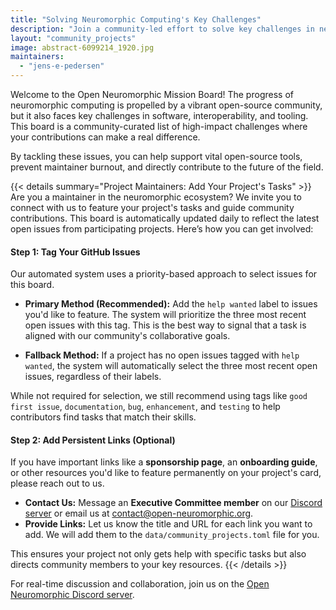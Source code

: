 ```yaml
---
title: "Solving Neuromorphic Computing's Key Challenges"
description: "Join a community-led effort to solve key challenges in neuromorphic computing. This mission board highlights high-impact projects where your open-source contributions can accelerate the entire field."
layout: "community_projects"
image: abstract-6099214_1920.jpg
maintainers:
  - "jens-e-pedersen"
---
```


Welcome to the Open Neuromorphic Mission Board! The progress of neuromorphic computing is propelled by a vibrant open-source community, but it also faces key challenges in software, interoperability, and tooling. This board is a community-curated list of high-impact challenges where your contributions can make a real difference.

By tackling these issues, you can help support vital open-source tools, prevent maintainer burnout, and directly contribute to the future of the field.

{{< details summary="Project Maintainers: Add Your Project's Tasks" >}}
Are you a maintainer in the neuromorphic ecosystem? We invite you to connect with us to feature your project's tasks and guide community contributions. This board is automatically updated daily to reflect the latest open issues from participating projects. Here’s how you can get involved:

#### Step 1: Tag Your GitHub Issues
Our automated system uses a priority-based approach to select issues for this board.

-   **Primary Method (Recommended):** Add the `help wanted` label to issues you'd like to feature. The system will prioritize the three most recent open issues with this tag. This is the best way to signal that a task is aligned with our community's collaborative goals.

-   **Fallback Method:** If a project has no open issues tagged with `help wanted`, the system will automatically select the three most recent open issues, regardless of their labels.

While not required for selection, we still recommend using tags like `good first issue`, `documentation`, `bug`, `enhancement`, and `testing` to help contributors find tasks that match their skills.

#### Step 2: Add Persistent Links (Optional)
If you have important links like a **sponsorship page**, an **onboarding guide**, or other resources you'd like to feature permanently on your project's card, please reach out to us.

-   **Contact Us:** Message an **Executive Committee member** on our [Discord server](https://discord.gg/aPFsSRA7Nf) or email us at [contact@open-neuromorphic.org](mailto:contact@open-neuromorphic.org).
-   **Provide Links:** Let us know the title and URL for each link you want to add. We will add them to the `data/community_projects.toml` file for you.

This ensures your project not only gets help with specific tasks but also directs community members to your key resources.
{{< /details >}}

For real-time discussion and collaboration, join us on the [Open Neuromorphic Discord server](https://discord.gg/aPFsSRA7Nf).
